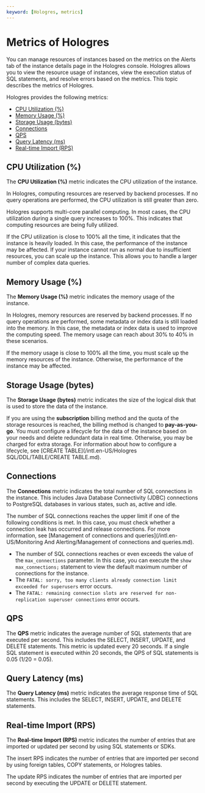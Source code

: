 ```yaml
---
keyword: [Hologres, metrics]
---
```


# Metrics of Hologres

You can manage resources of instances based on the metrics on the Alerts tab of the instance details page in the Hologres console. Hologres allows you to view the resource usage of instances, view the execution status of SQL statements, and resolve errors based on the metrics. This topic describes the metrics of Hologres.

Hologres provides the following metrics:

-   [CPU Utilization \(%\)](#section_i9a_t9b_jvs)
-   [Memory Usage \(%\)](#section_nql_nm4_nzz)
-   [Storage Usage \(bytes\)](#section_qsi_n05_rgr)
-   [Connections](#section_qbs_kr4_jhf)
-   [QPS](#section_4d4_8y3_c1s)
-   [Query Latency \(ms\)](#section_8um_xe1_ddb)
-   [Real-time Import \(RPS\)](#section_y7x_930_cre)

## CPU Utilization \(%\)

The **CPU Utilization \(%\)** metric indicates the CPU utilization of the instance.

In Hologres, computing resources are reserved by backend processes. If no query operations are performed, the CPU utilization is still greater than zero.

Hologres supports multi-core parallel computing. In most cases, the CPU utilization during a single query increases to 100%. This indicates that computing resources are being fully utilized.

If the CPU utilization is close to 100% all the time, it indicates that the instance is heavily loaded. In this case, the performance of the instance may be affected. If your instance cannot run as normal due to insufficient resources, you can scale up the instance. This allows you to handle a larger number of complex data queries.

## Memory Usage \(%\)

The **Memory Usage \(%\)** metric indicates the memory usage of the instance.

In Hologres, memory resources are reserved by backend processes. If no query operations are performed, some metadata or index data is still loaded into the memory. In this case, the metadata or index data is used to improve the computing speed. The memory usage can reach about 30% to 40% in these scenarios.

If the memory usage is close to 100% all the time, you must scale up the memory resources of the instance. Otherwise, the performance of the instance may be affected.

## Storage Usage \(bytes\)

The **Storage Usage \(bytes\)** metric indicates the size of the logical disk that is used to store the data of the instance.

If you are using the **subscription** billing method and the quota of the storage resources is reached, the billing method is changed to **pay-as-you-go**. You must configure a lifecycle for the data of the instance based on your needs and delete redundant data in real time. Otherwise, you may be charged for extra storage. For information about how to configure a lifecycle, see [CREATE TABLE](/intl.en-US/Hologres SQL/DDL/TABLE/CREATE TABLE.md).

## Connections

The **Connections** metric indicates the total number of SQL connections in the instance. This includes Java Database Connectivity \(JDBC\) connections to PostgreSQL databases in various states, such as, active and idle.

The number of SQL connections reaches the upper limit if one of the following conditions is met. In this case, you must check whether a connection leak has occurred and release connections. For more information, see [Management of connections and queries](/intl.en-US/Monitoring And Alerting/Management of connections and queries.md).

-   The number of SQL connections reaches or even exceeds the value of the `max_connections` parameter. In this case, you can execute the `show max_connections;` statement to view the default maximum number of connections for the instance.
-   The `FATAL: sorry, too many clients already connection limit exceeded for superusers` error occurs.
-   The `FATAL: remaining connection slots are reserved for non-replication superuser connections` error occurs.

## QPS

The **QPS** metric indicates the average number of SQL statements that are executed per second. This includes the SELECT, INSERT, UPDATE, and DELETE statements. This metric is updated every 20 seconds. If a single SQL statement is executed within 20 seconds, the QPS of SQL statements is 0.05 \(1/20 = 0.05\).

## Query Latency \(ms\)

The **Query Latency \(ms\)** metric indicates the average response time of SQL statements. This includes the SELECT, INSERT, UPDATE, and DELETE statements.

## Real-time Import \(RPS\)

The **Real-time Import \(RPS\)** metric indicates the number of entries that are imported or updated per second by using SQL statements or SDKs.

The insert RPS indicates the number of entries that are imported per second by using foreign tables, COPY statements, or Hologres tables.

The update RPS indicates the number of entries that are imported per second by executing the UPDATE or DELETE statement.


